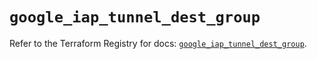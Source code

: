 # `google_iap_tunnel_dest_group`

Refer to the Terraform Registry for docs: [`google_iap_tunnel_dest_group`](https://registry.terraform.io/providers/hashicorp/google/6.24.0/docs/resources/iap_tunnel_dest_group).
